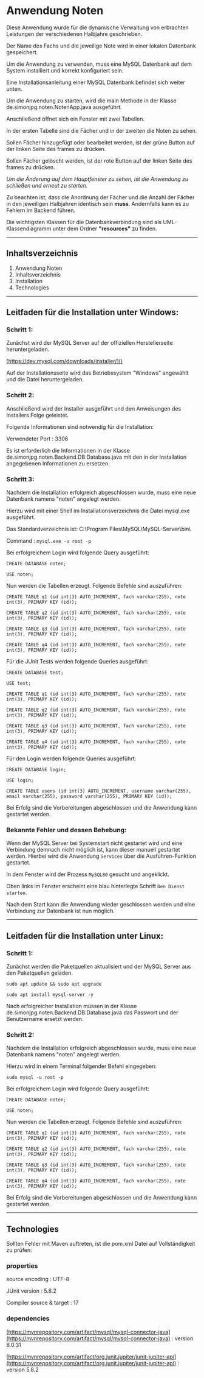 # Anwendung Noten

Diese Anwendung wurde für die dynamische Verwaltung von erbrachten Leistungen der verschiedenen Halbjahre geschrieben.

Der Name des Fachs und die jeweilige Note wird in einer lokalen Datenbank gespeichert.

Um die Anwendung zu verwenden, muss eine MySQL Datenbank auf dem System installiert und korrekt konfiguriert sein.

Eine Installationsanleitung einer MySQL Datenbank befindet sich weiter unten.

Um die Anwendung zu starten, wird die main Methode in der Klasse de.simonjpg.noten.NotenApp.java ausgeführt.

Anschließend öffnet sich ein Fenster mit zwei Tabellen. 

In der ersten Tabelle sind die Fächer und in der zweiten die Noten zu sehen.

Sollen Fächer hinzugefügt oder bearbeitet werden, ist der grüne Button auf der linken Seite des frames zu drücken.

Sollen Fächer gelöscht werden, ist der rote Button auf der linken Seite des frames zu drücken.

_Um die Änderung auf dem Hauptfenster zu sehen, ist die Anwendung zu schließen und erneut zu starten._

Zu beachten ist, dass die Anordnung der Fächer und die Anzahl der Fächer in den jeweiligen Halbjahren identisch sein 
**muss**. Andernfalls kann es zu Fehlern im Backend führen.

Die wichtigsten Klassen für die Datenbankverbindung sind als UML-Klassendiagramm 
unter dem Ordner **"resources"** zu finden.

****

## Inhaltsverzeichnis

1. Anwendung Noten 
2. Inhaltsverzeichnis 
3. Installation 
4. Technologies 

****

## Leitfaden für die Installation unter Windows:

### Schritt 1:

Zunächst wird der MySQL Server auf der offiziellen Herstellerseite heruntergeladen.

[https://dev.mysql.com/downloads/installer/]()

Auf der Installationsseite wird das Betriebssystem "Windows" angewählt und die Datei heruntergeladen.

### Schritt 2:

Anschließend wird der Installer ausgeführt und den Anweisungen des Installers Folge geleistet.

Folgende Informationen sind notwendig für die Installation:

Verwendeter Port : 3306

Es ist erforderlich die Informationen in der Klasse 
de.simonjpg.noten.Backend.DB.Database.java mit den in der Installation angegebenen Informationen zu ersetzen.

### Schritt 3:

Nachdem die Installation erfolgreich abgeschlossen wurde, muss eine neue Datenbank namens "noten" angelegt werden.

Hierzu wird mit einer Shell im Installationsverzeichnis die Datei mysql.exe ausgeführt.

Das Standardverzeichnis ist: C:\Program Files\MySQL\MySQL-Server\bin\

Command : `mysql.exe -u root -p`

Bei erfolgreichem Login wird folgende Query ausgeführt:

`CREATE DATABASE noten;`

`USE noten;`

Nun werden die Tabellen erzeugt. Folgende Befehle sind auszuführen:

`CREATE TABLE q1 (id int(3) AUTO_INCREMENT, fach varchar(255), note int(3), PRIMARY KEY (id));`

`CREATE TABLE q2 (id int(3) AUTO_INCREMENT, fach varchar(255), note int(3), PRIMARY KEY (id));`

`CREATE TABLE q3 (id int(3) AUTO_INCREMENT, fach varchar(255), note int(3), PRIMARY KEY (id));`

`CREATE TABLE q4 (id int(3) AUTO_INCREMENT, fach varchar(255), note int(3), PRIMARY KEY (id));`

Für die JUnit Tests werden folgende Queries ausgeführt:

`CREATE DATABASE test;`

`USE test;`

`CREATE TABLE q1 (id int(3) AUTO_INCREMENT, fach varchar(255), note int(3), PRIMARY KEY (id));`

`CREATE TABLE q2 (id int(3) AUTO_INCREMENT, fach varchar(255), note int(3), PRIMARY KEY (id));`

`CREATE TABLE q3 (id int(3) AUTO_INCREMENT, fach varchar(255), note int(3), PRIMARY KEY (id));`

`CREATE TABLE q4 (id int(3) AUTO_INCREMENT, fach varchar(255), note int(3), PRIMARY KEY (id));`

Für den Login werden folgende Queries ausgeführt:

`CREATE DATABASE login;`

`USE login;`

`CREATE TABLE users (id int(3) AUTO_INCREMENT, username varchar(255), email varchar(255), password varchar(255), PRIMARY KEY (id));`

Bei Erfolg sind die Vorbereitungen abgeschlossen und die Anwendung kann gestartet werden.

### Bekannte Fehler und dessen Behebung:

Wenn der MySQL Server bei Systemstart nicht gestartet wird und eine Verbindung demnach nicht möglich ist, kann dieser manuell gestartet werden.
Hierbei wird die Anwendung `Services` über die Ausführen-Funktion gestartet.

In dem Fenster wird der Prozess `MySQL80` gesucht und angeklickt. 

Oben links im Fenster erscheint eine blau hinterlegte Schrift `Den Dienst starten`.

Nach dem Start kann die Anwendung wieder geschlossen werden und eine Verbindung zur Datenbank ist nun möglich.

****

## Leitfaden für die Installation unter Linux:

### Schritt 1:

Zunächst werden die Paketquellen aktualisiert und der MySQL Server aus den Paketquellen geladen.

`sudo apt update && sudo apt upgrade`

`sudo apt install mysql-server -y`

Nach erfolgreicher Installation müssen in der Klasse de.simonjpg.noten.Backend.DB.Database.java das Passwort und der
Benutzername ersetzt werden.

### Schritt 2:

Nachdem die Installation erfolgreich abgeschlossen wurde, muss eine neue Datenbank namens "noten" angelegt werden.

Hierzu wird in einem Terminal folgender Befehl eingegeben:

`sudo mysql -u root -p`

Bei erfolgreichem Login wird folgende Query ausgeführt:

`CREATE DATABASE noten;`

`USE noten;`

Nun werden die Tabellen erzeugt. Folgende Befehle sind auszuführen:

`CREATE TABLE q1 (id int(3) AUTO_INCREMENT, fach varchar(255), note int(3), PRIMARY KEY (id));`

`CREATE TABLE q2 (id int(3) AUTO_INCREMENT, fach varchar(255), note int(3), PRIMARY KEY (id));`

`CREATE TABLE q3 (id int(3) AUTO_INCREMENT, fach varchar(255), note int(3), PRIMARY KEY (id));`

`CREATE TABLE q4 (id int(3) AUTO_INCREMENT, fach varchar(255), note int(3), PRIMARY KEY (id));`

Bei Erfolg sind die Vorbereitungen abgeschlossen und die Anwendung kann gestartet werden.

****

## Technologies

Sollten Fehler mit Maven auftreten, ist die pom.xml Datei auf Vollständigkeit zu prüfen:

### properties

source encoding : UTF-8

JUnit version : 5.8.2

Compiler source & target : 17

### dependencies

[https://mvnrepository.com/artifact/mysql/mysql-connector-java](https://mvnrepository.com/artifact/mysql/mysql-connector-java) : version 8.0.31

[https://mvnrepository.com/artifact/org.junit.jupiter/junit-jupiter-api](https://mvnrepository.com/artifact/org.junit.jupiter/junit-jupiter-api) : version 5.8.2
